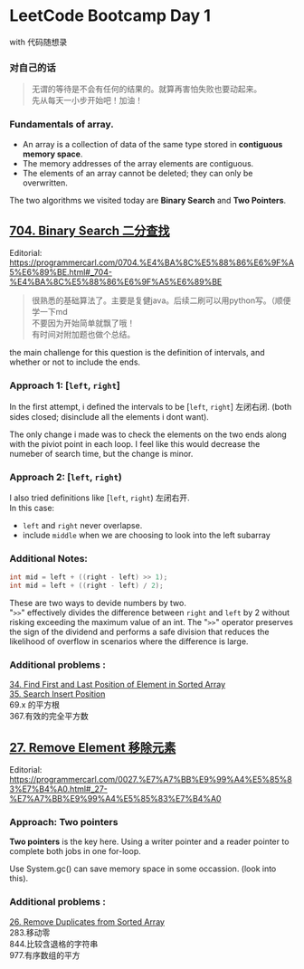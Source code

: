 # LeetCode Bootcamp Day 1  
 with 代码随想录  

### 对自己的话  
 >无谓的等待是不会有任何的结果的。就算再害怕失败也要动起来。   
 >先从每天一小步开始吧！加油！

### Fundamentals of array. 
- An array is a collection of data of the same type stored in **contiguous memory space**.
- The memory addresses of the array elements are contiguous.
- The elements of an array cannot be deleted; they can only be overwritten.

The two algorithms we visited today are **Binary Search** and **Two Pointers**.


## [704. Binary Search 二分查找](https://leetcode.com/problems/binary-search/)  
Editorial: https://programmercarl.com/0704.%E4%BA%8C%E5%88%86%E6%9F%A5%E6%89%BE.html#_704-%E4%BA%8C%E5%88%86%E6%9F%A5%E6%89%BE  

> 很熟悉的基础算法了。主要是复健java。后续二刷可以用python写。（顺便学一下md  
> 不要因为开始简单就飘了哦！  
> 有时间对附加题也做个总结。

the main challenge for this question is the definition of intervals, and whether or not to include the ends.

### Approach 1: [`left`, `right`]  
In the first attempt, i defined the intervals to be [`left`, `right`] 左闭右闭. (both sides closed; disinclude all the elements i dont want).

The only change i made was to check the elements on the two ends along with the piviot point in each loop. I feel like this would decrease the numeber of search time, but the change is minor. 

### Approach 2: [`left`, `right`) 
I also tried definitions like  [`left`, `right`) 左闭右开.  
In this case:
- `left` and `right` never overlapse.
- include `middle` when we are choosing to look into the left subarray

### Additional Notes:
```java
int mid = left + ((right - left) >> 1);
int mid = left + ((right - left) / 2);
```
These are two ways to devide numbers by two.   
"`>>`" effectively divides the difference between `right` and `left` by 2 without risking exceeding the maximum value of an int. The "`>>`" operator preserves the sign of the dividend and performs a safe division that reduces the likelihood of overflow in scenarios where the difference is large.

### Additional problems :   
[34. Find First and Last Position of Element in Sorted Array](https://leetcode.com/problems/find-first-and-last-position-of-element-in-sorted-array/)  
[35. Search Insert Position](https://leetcode.com/problems/search-insert-position/)  
69.x 的平方根  
367.有效的完全平方数

## [27. Remove Element 移除元素](https://leetcode.com/problems/remove-element/)  
Editorial: https://programmercarl.com/0027.%E7%A7%BB%E9%99%A4%E5%85%83%E7%B4%A0.html#_27-%E7%A7%BB%E9%99%A4%E5%85%83%E7%B4%A0  

### Approach: Two pointers
**Two pointers** is the key here. Using a writer pointer and a reader pointer to complete both jobs in one for-loop.

Use System.gc() can save memory space in some occassion. (look into this).

### Additional problems :   
[26. Remove Duplicates from Sorted Array](https://leetcode.com/problems/remove-duplicates-from-sorted-array/)  
283.移动零  
844.比较含退格的字符串  
977.有序数组的平方  